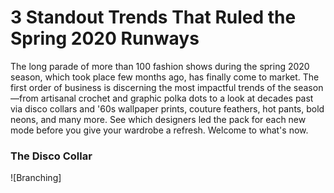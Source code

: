 # 3 Standout Trends That Ruled the Spring 2020 Runways

The long parade of more than 100 fashion shows during the spring 2020 season, which took place few months ago, has finally come to market. The first order of business is discerning the most impactful trends of the season—from artisanal crochet and graphic polka dots to a look at decades past via disco collars and '60s wallpaper prints, couture feathers, hot pants, bold neons, and many more. See which designers led the pack for each new mode before you give your wardrobe a refresh. Welcome to what's now.

### The Disco Collar
![Branching]
